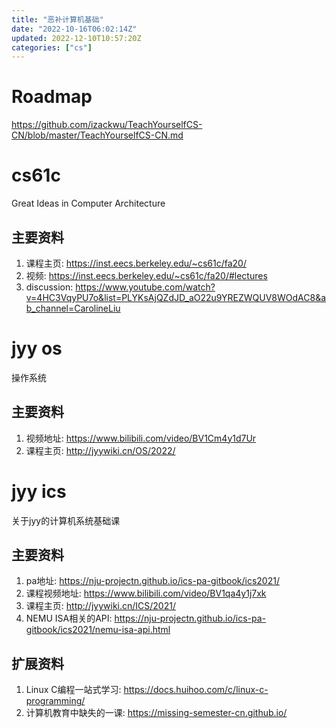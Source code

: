 ```yaml
---
title: "恶补计算机基础"
date: "2022-10-16T06:02:14Z"
updated: 2022-12-10T10:57:20Z
categories: ["cs"]
---
```

# Roadmap

https://github.com/izackwu/TeachYourselfCS-CN/blob/master/TeachYourselfCS-CN.md

# cs61c 

Great Ideas in Computer Architecture

## 主要资料

1. 课程主页: https://inst.eecs.berkeley.edu/~cs61c/fa20/
2. 视频: https://inst.eecs.berkeley.edu/~cs61c/fa20/#lectures
3. discussion: https://www.youtube.com/watch?v=4HC3VqyPU7o&list=PLYKsAjQZdJD_aO22u9YREZWQUV8WOdAC8&ab_channel=CarolineLiu



# jyy os

操作系统

## 主要资料

1. 视频地址: https://www.bilibili.com/video/BV1Cm4y1d7Ur
2. 课程主页: http://jyywiki.cn/OS/2022/

# jyy ics

关于jyy的计算机系统基础课

## 主要资料
1. pa地址: https://nju-projectn.github.io/ics-pa-gitbook/ics2021/
3. 课程视频地址: https://www.bilibili.com/video/BV1qa4y1j7xk
4. 课程主页: http://jyywiki.cn/ICS/2021/
5. NEMU ISA相关的API: https://nju-projectn.github.io/ics-pa-gitbook/ics2021/nemu-isa-api.html

## 扩展资料

1. Linux C编程一站式学习: https://docs.huihoo.com/c/linux-c-programming/
2. 计算机教育中缺失的一课: https://missing-semester-cn.github.io/


